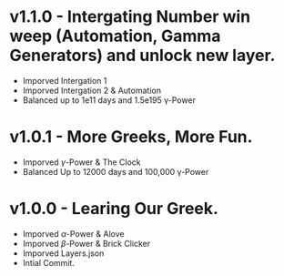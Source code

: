 # v1.1.0 - Intergating Number win weep (Automation, Gamma Generators) and unlock new layer.
- Imporved Intergation 1
- Imporved Intergation 2 & Automation
- Balanced up to 1e11 days and 1.5e195 &gamma;-Power
# v1.0.1 - More Greeks, More Fun.
- Imporved $\gamma$-Power & The Clock
- Balanced Up to 12000 days and 100,000 &gamma;-Power
# v1.0.0 - Learing Our Greek.
- Imporved $\alpha$-Power & Alove
- Imporved $\beta$-Power & Brick Clicker
- Imporved Layers.json
- Intial Commit.
